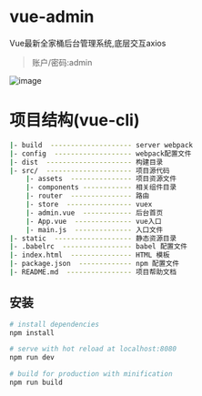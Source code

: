 # vue-admin
Vue最新全家桶后台管理系统,底层交互axios

> 账户/密码:admin

![image](https://github.com/ButBueatiful/dotvim/raw/master/screenshots/vim-screenshot.jpg)

# 项目结构(vue-cli)
``` bash
|- build  -------------------- server webpack
|- config  ------------------- webpack配置文件
|- dist  --------------------- 构建目录
|- src/  --------------------- 项目源代码
    |- assets  --------------- 项目资源文件
    |- components ------------ 相关组件目录
    |- router  --------------- 路由
    |- store  ---------------- vuex
    |- admin.vue  ------------ 后台首页  
    |- App.vue  -------------- vue入口
    |- main.js  -------------- 入口文件
|- static  ------------------- 静态资源目录
|- .babelrc  ----------------- babel 配置文件
|- index.html  --------------- HTML 模板
|- package.json  ------------- npm 配置文件
|- README.md  ---------------- 项目帮助文档

```


## 安装

``` bash
# install dependencies
npm install

# serve with hot reload at localhost:8080
npm run dev

# build for production with minification
npm run build

```


